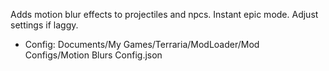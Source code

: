 Adds motion blur effects to projectiles and npcs. Instant epic mode. Adjust settings if laggy.
- Config: Documents/My Games/Terraria/ModLoader/Mod Configs/Motion Blurs Config.json